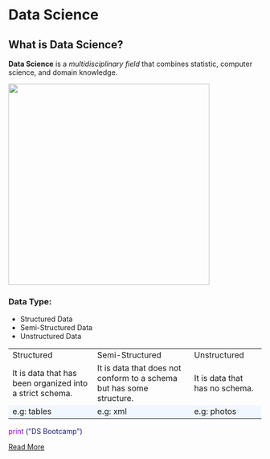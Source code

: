 

# Data Science
## What is Data Science?
**Data Science** is a *multidisciplinary field* that combines statistic, computer science, and domain knowledge.

<img src="DS.png" width="400" height="400">

### Data Type:
* Structured Data
* Semi-Structured Data
* Unstructured Data

<div class="TB">

<table> 
    <tr > 
        <td>Structured</td> 
        <td>Semi-Structured</td> 
        <td>Unstructured</td> 
    </tr> 
    <tr > 
        <td>It is data that has been organized into a strict schema.</td> 
        <td>It is data that does not conform to a schema but has some structure.</td> 
        <td>It is data that has no schema.</td> 
    </tr> 
    <tr bgcolor="#F0F8FF"> 
        <td>e.g: tables</td> 
        <td>e.g: xml</td> 
        <td>e.g: photos</td> 
    </tr> 
</table>

</div>
<div class="py">

<span style="color: #9400D3;">print</span>  <span style="color: #191970;">("DS Bootcamp")</span>

</div>

<div>
    <a href="https://en.wikipedia.org/wiki/Data_science%E2%80%9D">Read More</a>
</div>